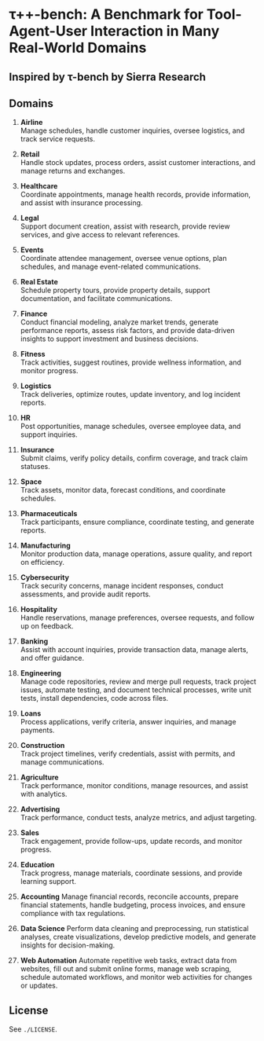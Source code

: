 # τ++-bench: A Benchmark for Tool-Agent-User Interaction in Many Real-World Domains

## Inspired by τ-bench by Sierra Research

## Domains

1. **Airline**  
   Manage schedules, handle customer inquiries, oversee logistics, and track service requests.

2. **Retail**  
   Handle stock updates, process orders, assist customer interactions, and manage returns and exchanges.

3. **Healthcare**  
   Coordinate appointments, manage health records, provide information, and assist with insurance processing.

4. **Legal**  
   Support document creation, assist with research, provide review services, and give access to relevant references.

5. **Events**  
   Coordinate attendee management, oversee venue options, plan schedules, and manage event-related communications.

6. **Real Estate**  
   Schedule property tours, provide property details, support documentation, and facilitate communications.

7. **Finance**  
   Conduct financial modeling, analyze market trends, generate performance reports, assess risk factors, and provide data-driven insights to support investment and business decisions.

8. **Fitness**  
   Track activities, suggest routines, provide wellness information, and monitor progress.

9. **Logistics**  
   Track deliveries, optimize routes, update inventory, and log incident reports.

10. **HR**  
    Post opportunities, manage schedules, oversee employee data, and support inquiries.

11. **Insurance**  
    Submit claims, verify policy details, confirm coverage, and track claim statuses.

12. **Space**  
    Track assets, monitor data, forecast conditions, and coordinate schedules.

13. **Pharmaceuticals**  
    Track participants, ensure compliance, coordinate testing, and generate reports.

14. **Manufacturing**  
    Monitor production data, manage operations, assure quality, and report on efficiency.

15. **Cybersecurity**  
    Track security concerns, manage incident responses, conduct assessments, and provide audit reports.

16. **Hospitality**  
    Handle reservations, manage preferences, oversee requests, and follow up on feedback.

17. **Banking**  
    Assist with account inquiries, provide transaction data, manage alerts, and offer guidance.

18. **Engineering**  
    Manage code repositories, review and merge pull requests, track project issues, automate testing, and document technical processes, write unit tests, install dependencies, code across files.

19. **Loans**  
    Process applications, verify criteria, answer inquiries, and manage payments.

20. **Construction**  
    Track project timelines, verify credentials, assist with permits, and manage communications.

21. **Agriculture**  
    Track performance, monitor conditions, manage resources, and assist with analytics.

22. **Advertising**  
    Track performance, conduct tests, analyze metrics, and adjust targeting.

23. **Sales**  
    Track engagement, provide follow-ups, update records, and monitor progress.

24. **Education**  
    Track progress, manage materials, coordinate sessions, and provide learning support.

25. **Accounting**
    Manage financial records, reconcile accounts, prepare financial statements, handle budgeting, process invoices, and ensure compliance with tax regulations.

26. **Data Science**
    Perform data cleaning and preprocessing, run statistical analyses, create visualizations, develop predictive models, and generate insights for decision-making.
    
28. **Web Automation**
    Automate repetitive web tasks, extract data from websites, fill out and submit online forms, manage web scraping, schedule automated workflows, and monitor web activities for changes or updates.


## License

See `./LICENSE`.
